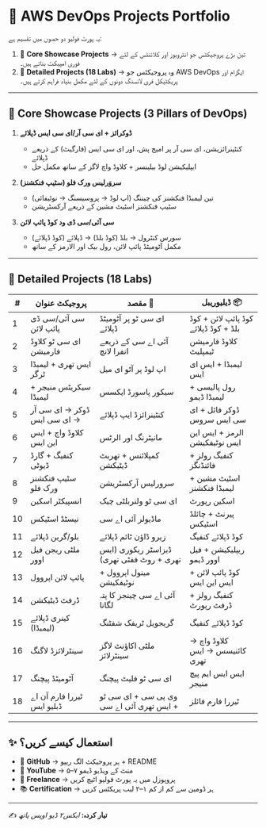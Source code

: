 # 🚀 AWS DevOps Projects Portfolio  

یہ پورٹ فولیو دو حصوں میں تقسیم ہے:  
1. 🌟 **Core Showcase Projects** → تین بڑے پروجیکٹس جو انٹرویوز اور کلائنٹس کے لئے فوری امپیکٹ بناتے ہیں۔  
2. 📑 **Detailed Projects (18 Labs)** → وہ پروجیکٹس جو AWS DevOps ایگزام اور پریکٹیکل فری لانسنگ دونوں کے لئے مکمل بنیاد فراہم کرتے ہیں۔  

---

## 🌟 Core Showcase Projects (3 Pillars of DevOps)  

1. **ڈوکرائز + ای سی آر/ای سی ایس ڈپلائے**  
   - کنٹینرائزیشن، ای سی آر پر امیج پش، اور ای سی ایس (فارگیٹ) کے ذریعے ڈپلائے  
   - ایپلیکیشن لوڈ بیلینسر + کلاوڈ واچ لاگز کے ساتھ مکمل حل  

2. **سروَرلیس ورک فلو (سٹیپ فنکشنز)**  
   - تین لیمبڈا فنکشنز کی چیننگ (اپ لوڈ → پروسیسنگ → نوٹیفائی)  
   - سٹیپ فنکشنز اسٹیٹ مشین کے ذریعے آرکسٹریشن  

3. **سی آئی/سی ڈی ود کوڈ پائپ لائن**  
   - سورس کنٹرول → بلڈ (کوڈ بلڈ) → ڈپلائے (کوڈ ڈپلائے)  
   - مکمل آٹومیٹڈ پائپ لائن، رول بیک اور الارمز کے ساتھ  

---

## 📑 Detailed Projects (18 Labs)  

| #  | پروجیکٹ عنوان | مقصد 🎯 | ڈیلیوریبل 📦 |
| -- | ------------- | ------- | ------------ |
| 1  | سی آئی/سی ڈی پائپ لائن | ای سی ٹو پر آٹومیٹڈ ڈپلائے | کوڈ پائپ لائن + کوڈ بلڈ + کوڈ ڈپلائے |
| 2  | ای سی ٹو کلاوڈ فارمیشن | آئی اے سی کے ذریعے انفرا لانچ | کلاوڈ فارمیشن ٹیمپلیٹ |
| 3  | ایس تھری + لیمبڈا ٹرگر | اپ لوڈ پر آٹو ای میل | لیمبڈا + ایس ای ایس |
| 4  | سیکریٹس منیجر + لیمبڈا | سیکور پاسورڈ ایکسس | رول پالیسی + لیمبڈا ڈیمو |
| 5  | ڈوکر → ای سی آر → ای سی ایس | کنٹینرائزڈ ایپ ڈپلائے | ڈوکر فائل + ای سی ایس سروس |
| 6  | کلاوڈ واچ + ایس این ایس | مانیٹرنگ اور الرٹس | الرمز + ایس این ایس نوٹیفکیشن |
| 7  | کنفیگ + گارڈ ڈیوٹی | کمپلائنس + تھریٹ ڈیٹیکشن | کنفیگ رولز + فائنڈنگز |
| 8  | سٹیپ فنکشنز ورک فلو | سرورلیس آرکسٹریشن | اسٹیٹ مشین + لیمبڈا فنکشنز |
| 9  | انسپیکٹر اسکین | ای سی ٹو ولنربلٹی چیک | اسکین رپورٹ |
| 10 | نیسٹڈ اسٹیکس | ماڈیولر آئی اے سی | پیرنٹ + چائلڈ اسٹیکس |
| 11 | بلو/گرین ڈپلائے | زیرو ڈاؤن ٹائم ڈپلائے | کوڈ ڈپلائے کنفیگ |
| 12 | ملٹی ریجن فیل اوور | ڈیزاسٹر ریکوری (ایس تھری + روٹ ففٹی تھری) | ریپلیکیشن + فیل اوور ڈیمو |
| 13 | پائپ لائن اپروول | مینول اپروول + نوٹیفکیشن | کوڈ پائپ لائن + ایس این ایس |
| 14 | ڈرفٹ ڈیٹیکشن | آئی اے سی چینجز کا پتہ لگانا | کنفیگ رولز + ڈرفٹ رپورٹ |
| 15 | کینری ڈپلائے (لیمبڈا) | گریجویل ٹریفک شفٹنگ | کوڈ ڈپلائے کنفیگ |
| 16 | سینٹرلائزڈ لاگنگ | ملٹی اکاؤنٹ لاگز سینٹرلائز | کلاوڈ واچ → کائنیسس → ایس تھری |
| 17 | آٹومیٹڈ پیچنگ | ای سی ٹو فلیٹ پیچنگ | ایس ایس ایم پیچ منیجر |
| 18 | ٹیررا فارم آن اے ڈبلیو ایس | وی پی سی + ای سی ٹو + ایس تھری آئی اے سی | ٹیررا فارم فائلز |

---

## ✨ استعمال کیسے کریں؟  

- 📂 **GitHub** → ہر پروجیکٹ الگ ریپو + README  
- 🎥 **YouTube** → ۵–۷ منٹ کے ویڈیو ڈیمو  
- 💼 **Freelance** → پروپوزل میں یہ پورٹ فولیو اٹیچ کریں  
- 📚 **Certification** → ہر ڈومین سے کم از کم ۱–۲ لیب پریکٹس کریں  

---

✍️ **تیار کردہ:** *ایکس۲ ڈیو اوپس پاتھ*  

